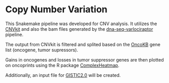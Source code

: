 # Copy Number Variation

This Snakemake pipeline was developed for CNV analysis. It utilizes the [CNVkit](https://cnvkit.readthedocs.io/en/stable/) and also the bam files generated by the [dna-seq-varlociraptor](https://github.com/snakemake-workflows/dna-seq-varlociraptor) pipeline. 

The output from CNVkit is filtered and splited based on the [OncoKB](https://www.oncokb.org/) gene list (oncogene, tumor supressors). 

Gains in oncogenes and losses in tumor suppressor genes are then plotted on oncoprints using the R package [ComplexHeatmap](https://bioconductor.org/packages/release/bioc/html/ComplexHeatmap.html). 

Additionally, an input file for [GISTIC2.0](https://broadinstitute.github.io/gistic2/) will be created.
